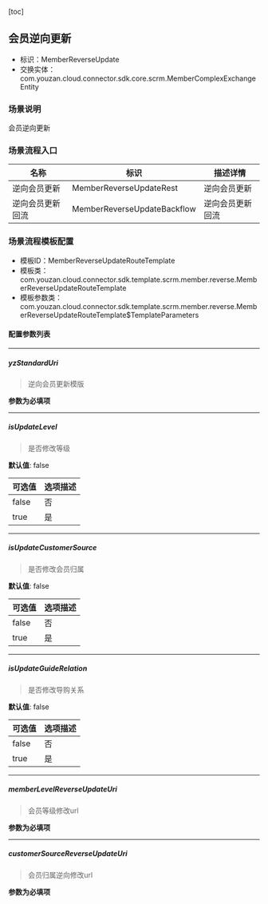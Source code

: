 [toc]

## 会员逆向更新
- 标识：MemberReverseUpdate
- 交换实体：com.youzan.cloud.connector.sdk.core.scrm.MemberComplexExchangeEntity
### 场景说明
会员逆向更新
### 场景流程入口

名称 | 标识 | 描述详情
---|---|---
逆向会员更新 | MemberReverseUpdateRest | 逆向会员更新
逆向会员更新回流 | MemberReverseUpdateBackflow | 逆向会员更新回流

### 场景流程模板配置
- 模板ID：MemberReverseUpdateRouteTemplate
- 模板类：com.youzan.cloud.connector.sdk.template.scrm.member.reverse.MemberReverseUpdateRouteTemplate
- 模板参数类：com.youzan.cloud.connector.sdk.template.scrm.member.reverse.MemberReverseUpdateRouteTemplate$TemplateParameters

#### 配置参数列表

---
##### yzStandardUri
> 逆向会员更新模版

**参数为必填项**

---
##### isUpdateLevel
> 是否修改等级

**默认值**: false

可选值 | 选项描述
---|---
false | 否
true | 是
---
##### isUpdateCustomerSource
> 是否修改会员归属

**默认值**: false

可选值 | 选项描述
---|---
false | 否
true | 是
---
##### isUpdateGuideRelation
> 是否修改导购关系

**默认值**: false

可选值 | 选项描述
---|---
false | 否
true | 是
---
##### memberLevelReverseUpdateUri
> 会员等级修改url

**参数为必填项**

---
##### customerSourceReverseUpdateUri
> 会员归属逆向修改url

**参数为必填项**


